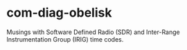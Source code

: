 # com-diag-obelisk
Musings with Software Defined Radio (SDR) and Inter-Range Instrumentation Group (IRIG) time codes.
